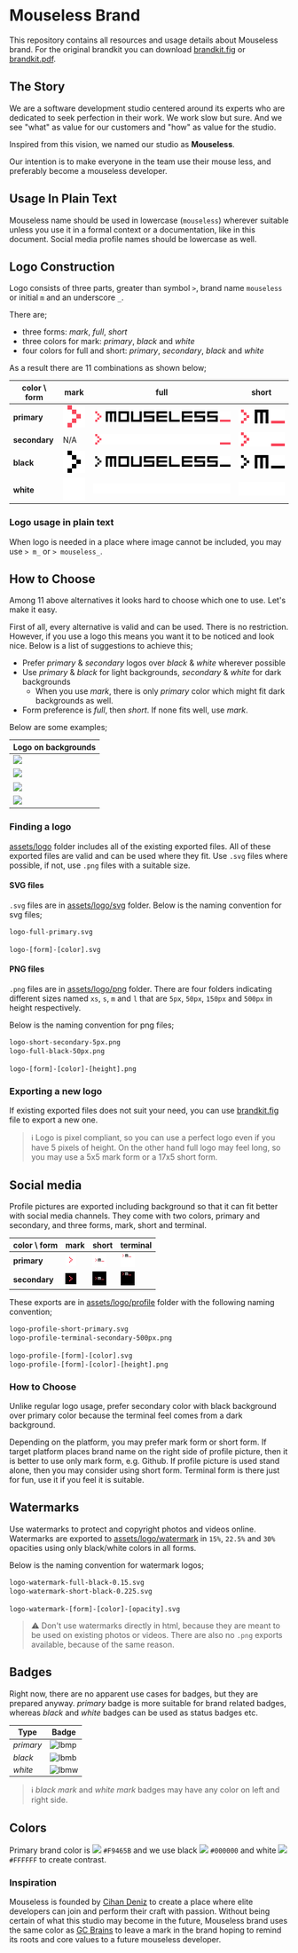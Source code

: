 # Mouseless Brand

This repository contains all resources and usage details about Mouseless brand.
For the original brandkit you can download [brandkit.fig](./brandkit.fig) or
[brandkit.pdf](./brandkit.pdf).

## The Story

We are a software development studio centered around its experts who are
dedicated to seek perfection in their work. We work slow but sure. And we see
"what" as value for our customers and "how" as value for the studio.

Inspired from this vision, we named our studio as __Mouseless__.

Our intention is to make everyone in the team use their mouse less, and
preferably become a mouseless developer.

## Usage In Plain Text

Mouseless name should be used in lowercase (`mouseless`) wherever suitable
unless you use it in a formal context or a documentation, like in this
document. Social media profile names should be lowercase as well.

## Logo Construction

Logo consists of three parts, greater than symbol `>`, brand name `mouseless`
or initial `m` and an underscore `_`.

There are;

- three forms: _mark_, _full_, _short_
- three colors for mark: _primary_, _black_ and _white_
- four colors for full and short: _primary_, _secondary_, _black_ and _white_

As a result there are 11 combinations as shown below;

| color \ form  | mark     | full     | short    |
| ---           | ---      | ---      | ---      |
| __primary__   | ![lmp][] | ![lfp][] | ![lsp][] |
| __secondary__ | N/A      | ![lfs][] | ![lss][] |
| __black__     | ![lmb][] | ![lfb][] | ![lsb][] |
| __white__     | ![lmw][] | ![lfw][] | ![lsw][] |

### Logo usage in plain text

When logo is needed in a place where image cannot be included, you may use
`> m_` or `> mouseless_`.

## How to Choose

Among 11 above alternatives it looks hard to choose which one to use. Let's
make it easy.

First of all, every alternative is valid and can be used. There is no
restriction. However, if you use a logo this means you want it to be noticed
and look nice. Below is a list of suggestions to achieve this;

- Prefer _primary_ & _secondary_ logos over _black_ & _white_ wherever possible
- Use _primary_ & _black_ for light backgrounds, _secondary_ & _white_ for dark
  backgrounds
  - When you use _mark_, there is only _primary_ color which might fit dark
    backgrounds as well.
- Form preference is _full_, then _short_. If none fits well, use _mark_.

Below are some examples;

| Logo on backgrounds                 |
| ---                                 |
| ![](./.files/primary-on-light.png)  |
| ![](./.files/secondary-on-dark.png) |
| ![](./.files/black-on-light.png)    |
| ![](./.files/white-on-dark.png)     |

### Finding a logo

[assets/logo](./assets/logo) folder includes all of the existing exported
files. All of these exported files are valid and can be used where they fit.
Use `.svg` files where possible, if not, use `.png` files with a suitable size.

#### SVG files

`.svg` files are in [assets/logo/svg](./assets/logo/svg) folder. Below is the
naming convention for svg files;

```
logo-full-primary.svg

logo-[form]-[color].svg
```

#### PNG files

`.png` files are in [assets/logo/png](./assets/logo/png) folder. There are four
folders indicating different sizes named `xs`, `s`, `m` and `l` that are `5px`,
`50px`, `150px` and  `500px` in height respectively.

Below is the naming convention for png files;

```
logo-short-secondary-5px.png
logo-full-black-50px.png

logo-[form]-[color]-[height].png
```

### Exporting a new logo

If existing exported files does not suit your need, you can use
[brandkit.fig](./brandkit.fig) file to export a new one.

> ℹ️  Logo is pixel compliant, so you can use a perfect logo even if you have 5
> pixels of height. On the other hand full logo may feel long, so you may use a
> 5x5 mark form or a 17x5 short form.

## Social media

Profile pictures are exported including background so that it can fit better
with social media channels. They come with two colors, primary and secondary,
and three forms, mark, short and terminal.

| color \ form  | mark      | short     | terminal  |
| ---           | ---       | ---       | ---       |
| __primary__   | ![lpmp][] | ![lpsp][] | ![lptp][] |
| __secondary__ | ![lpms][] | ![lpss][] | ![lpts][] |

These exports are in [assets/logo/profile](./assets/logo/profile) folder with
the following naming convention;

```
logo-profile-short-primary.svg
logo-profile-terminal-secondary-500px.png

logo-profile-[form]-[color].svg
logo-profile-[form]-[color]-[height].png
```

### How to Choose

Unlike regular logo usage, prefer secondary color with black background over
primary color because the terminal feel comes from a dark background.

Depending on the platform, you may prefer mark form or short form. If target
platform places brand name on the right side of profile picture, then it is
better to use only mark form, e.g. Github. If profile picture is used stand
alone, then you may consider using short form. Terminal form is there just for
fun, use it if you feel it is suitable.

## Watermarks

Use watermarks to protect and copyright photos and videos online. Watermarks
are exported to [assets/logo/watermark](./assets/logo/watermark) in `15%`,
`22.5%` and `30%` opacities using only black/white colors in all forms.

Below is the naming convention for watermark logos;

```
logo-watermark-full-black-0.15.svg
logo-watermark-short-black-0.225.svg

logo-watermark-[form]-[color]-[opacity].svg
```

> ⚠️  Don't use watermarks directly in html, because they are meant to be used
> on existing photos or videos. There are also no `.png` exports available,
> because of the same reason.

## Badges

Right now, there are no apparent use cases for badges, but they are prepared
anyway. _primary_ badge is more suitable for brand related badges, whereas
_black_ and _white_ badges can be used as status badges etc.

| Type      | Badge     |
| ---       | ---       |
| _primary_ | ![lbmp][] |
| _black_   | ![lbmb][] |
| _white_   | ![lbmw][] |

> ℹ️  _black mark_ and _white mark_ badges may have any color on left and right
> side.
## Colors

Primary brand color is ![](https://via.placeholder.com/20/F9465B/000000?text=+)
`#F9465B` and we use black
![](https://via.placeholder.com/20/000000/000000?text=+) `#000000` and white
![](https://via.placeholder.com/20/FFFFFF/000000?text=+) `#FFFFFF` to create
contrast.

### Inspiration

Mouseless is founded by [Cihan Deniz](https://github.com/cihandeniz) to create
a place where elite developers can join and perform their craft with passion.
Without being certain of what this studio may become in the future, Mouseless
brand uses the same color as [GC
Brains](https://github.com/gcbrains/brand#colors) to leave a mark in the brand
hoping to remind its roots and core values to a future mouseless developer.

[lmp]: ./assets/logo/png/s/logo-mark-primary-50px.png
[lmb]: ./assets/logo/png/s/logo-mark-black-50px.png
[lmw]: ./assets/logo/png/s/logo-mark-white-50px.png
[lfp]: ./assets/logo/png/s/logo-full-primary-50px.png
[lfs]: ./assets/logo/png/s/logo-full-secondary-50px.png
[lfb]: ./assets/logo/png/s/logo-full-black-50px.png
[lfw]: ./assets/logo/png/s/logo-full-white-50px.png
[lsp]: ./assets/logo/png/s/logo-short-primary-50px.png
[lss]: ./assets/logo/png/s/logo-short-secondary-50px.png
[lsb]: ./assets/logo/png/s/logo-short-black-50px.png
[lsw]: ./assets/logo/png/s/logo-short-white-50px.png
[lpmp]: ./assets/logo/profile/logo-profile-mark-primary-20px.png
[lpms]: ./assets/logo/profile/logo-profile-mark-secondary-20px.png
[lpsp]: ./assets/logo/profile/logo-profile-short-primary-25px.png
[lpss]: ./assets/logo/profile/logo-profile-short-secondary-25px.png
[lptp]: ./assets/logo/profile/logo-profile-terminal-primary-25px.png
[lpts]: ./assets/logo/profile/logo-profile-terminal-secondary-25px.png

[lbmp]: ...
[lbmb]: ...
[lbmw]: ...
